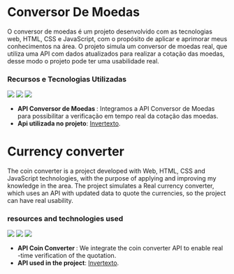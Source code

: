 # Conversor De Moedas

O conversor de moedas é um projeto desenvolvido com as tecnologias web, HTML, CSS e JavaScript, com o propósito de aplicar e aprimorar meus conhecimentos na área. O projeto simula um 
conversor de moedas real, que utiliza uma API com dados atualizados para realizar a cotação das moedas, desse modo o projeto pode ter uma usabilidade real.

### Recursos e Tecnologias Utilizadas

<img src = "https://img.shields.io/badge/HTML5-E34F26?style=for-the-badge&logo=html5&logoColor=white"> <img src = "https://img.shields.io/badge/CSS3-1572B6?style=for-the-badge&logo=css3&logoColor=white"> <img src = "https://img.shields.io/badge/JavaScript-323330?style=for-the-badge&logo=javascript&logoColor=F7DF1E">

 + <b> API Conversor de Moedas </b>: Integramos a API Conversor de Moedas para possibilitar a verificação em tempo real da cotação das moedas.
+ <b>Api utilizada no projeto</b>: [Invertexto](https://api.invertexto.com/api-conversor-moedas).

# Currency converter

The coin converter is a project developed with Web, HTML, CSS and JavaScript technologies, with the purpose of applying and improving my knowledge in the area. The project simulates a
Real currency converter, which uses an API with updated data to quote the currencies, so the project can have real usability.

### resources and technologies used

<img src = "https://img.shields.io/badge/HTML5-E34F26?style=for-the-badge&logo=html5&logoColor=white"> <img src = "https://img.shields.io/badge/CSS3-1572B6?style=for-the-badge&logo=css3&logoColor=white"> <img src = "https://img.shields.io/badge/JavaScript-323330?style=for-the-badge&logo=javascript&logoColor=F7DF1E">

  + <b> API Coin Converter </b>: We integrate the coin converter API to enable real -time verification of the quotation.
  + <b>API used in the project</b>: [Invertexto](https://api.invertexto.com/api-conversor-moedas).
